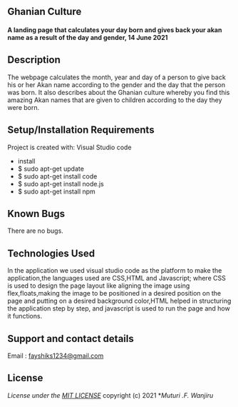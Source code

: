 ## Ghanian Culture
#### A landing page that calculates your day born and gives back your akan name as a result of the day and gender, 14 June 2021
## Description
The webpage calculates the month, year and day of a person to give back his or her Akan name according to the gender and the day that the person was born. It also describes about the Ghanian culture whereby you find this amazing Akan names that are given to children according to the day they were born. 

## Setup/Installation Requirements
Project is created with:
 Visual Studio code
* install
* $ sudo apt-get update
* $ sudo apt-get install code
* $ sudo apt-get install node.js
* $ sudo apt-get install npm

## Known Bugs
There are no bugs.

## Technologies Used
In the application we used visual studio code as the platform to make the application,the languages used are CSS,HTML and Javascript; where CSS is used  to design the page layout like aligning the image using flex,floats,making the image to be positioned in a desired position on the page and putting on a desired background color,HTML helped in structuring the application step by step, and javascript is used to run the page and how it functions.

## Support and contact details
Email : fayshiks1234@gmail.com

## License
*License under the [MIT LICENSE](LICENSE.txt)* copyright (c) 2021
**Muturi .F. Wanjiru*